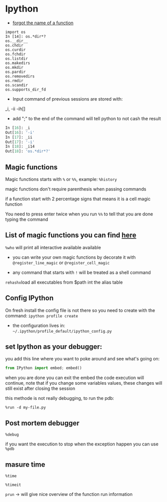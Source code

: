 # Ipython

- [forgot the name of a function](https://youtu.be/3i6db5zX3Rw?t=301)

```ipython
import os
In [14]: os.*dir*?
os.__dir__
os.chdir
os.curdir
os.fchdir
os.listdir
os.makedirs
os.mkdir
os.pardir
os.removedirs
os.rmdir
os.scandir
os.supports_dir_fd
```

- Input command of previous sessions are stored with:

_i, -ii
-ih[<cell number>]
- add ";" to the end of the command will tell python to not cash the result

```python
In [16]: _i
Out[16]: '-i'
In [17]: _ii
Out[17]: '-i'
In [18]: _i14
Out[18]: 'os.*dir*?'
```

## Magic functions
Magic functions starts with `%` or `%%`, example: `%history`

magic functions don't require parenthesis when passing commands

if a function start with 2 percentage signs that means it is a cell magic function

You need to press enter twice when you run `%%` to tell that you are done typing the command
## List of magic functions you can find [here](https://ipython.readthedocs.io/en/stable/interactive/magics.html)

`%who` will print all interactive available available


- you can write your own magic functions by decorate it with `@register_line_magic`
or `@register_cell_magic`

- any command that starts with `!` will be treated as a shell command

`rehashx`load all executables from $path int the alias table

## Config IPython
On fresh install the config file is not there so you need to create with the command: `ipython profile create`
- the configuration lives in: `~/.ipython/profile_default/ipython_config.py`

## set Ipython as your debugger:

you add this line where you want to poke around and see what's going on:
```python
from IPython import embed; embed()
```
when you are done you can exit the embed the code execution will continue, note that if you change some variables values, these changes will still exist after closing the session

this methode is not really debugging, to run the pdb:

```console
%run -d my-file.py
```

## Post mortem debugger
`%debug`

if you want the execution to stop when the exception happen you can use
`%pdb`

## masure time
`%time`

`%timeit`

`prun` -> will give nice overview of the function run information



